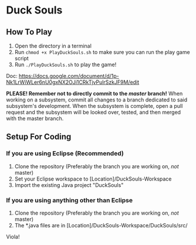 # Duck Souls

## How To Play
1. Open the directory in a terminal
2. Run ```chmod +x PlayDuckSouls.sh``` to make sure you can run the play game script
3. Run ```./PlayDuckSouls.sh``` to play the game!

Doc: https://docs.google.com/document/d/1p-Nk1LrWiWLer6nU0gxNX2OJi1CRkTjvPulrSzkJF9M/edit

**PLEASE! Remember not to directly commit to the _master_ branch!**
When working on a subsystem, commit all changes to a branch dedicated to said subsystem's development. When the subsystem is complete, open a pull request and the subsystem will be looked over, tested, and then merged with the master branch.

## Setup For Coding

### If you are using Eclipse (Recommended)
1. Clone the repository (Preferably the branch you are working on, _not_ master)
2. Set your Eclipse workspace to [Location]/DuckSouls-Workspace
3. Import the existing Java project "DuckSouls"

### If you are using anything other than Eclipse
1. Clone the repository (Preferably the branch you are working on, _not_ master)
2. The \*.java files are in [Location]/DuckSouls-Workspace/DuckSouls/src/

Viola! 
